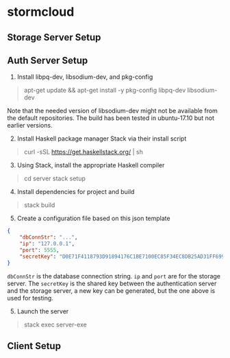 # stormcloud

## Storage Server Setup


## Auth Server Setup

1. Install libpq-dev, libsodium-dev, and pkg-config

> apt-get update && apt-get install -y pkg-config libpq-dev libsodium-dev

Note that the needed version of libsodium-dev might not be available from the default repositories. The build has been tested in ubuntu-17.10 but not earlier versions.

2. Install Haskell package manager Stack via their install script

> curl -sSL https://get.haskellstack.org/ | sh

3. Using Stack, install the appropriate Haskell compiler

> cd server
> stack setup

4. Install dependencies for project and build

> stack build

5. Create a configuration file based on this json template

```json
{
    "dbConnStr": "...",
    "ip": "127.0.0.1",
    "port": 5555,
    "secretKey": "D0E71F4118793D91894176C1BE7100EC85F34EC8DB25AD31FF69955E413CBAEE"
}
```

`dbConnStr` is the database connection string. `ip` and `port` are for the storage server. The `secretKey` is the shared key between the authentication server and the storage server, a new key can be generated, but the one above is used for testing.

5. Launch the server

> stack exec server-exe

## Client Setup
